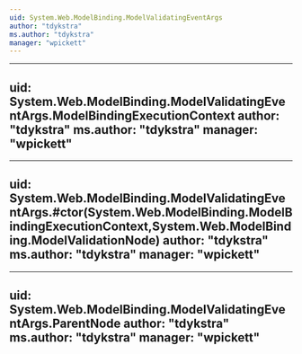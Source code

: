 ```yaml
---
uid: System.Web.ModelBinding.ModelValidatingEventArgs
author: "tdykstra"
ms.author: "tdykstra"
manager: "wpickett"
---
```


---
uid: System.Web.ModelBinding.ModelValidatingEventArgs.ModelBindingExecutionContext
author: "tdykstra"
ms.author: "tdykstra"
manager: "wpickett"
---

---
uid: System.Web.ModelBinding.ModelValidatingEventArgs.#ctor(System.Web.ModelBinding.ModelBindingExecutionContext,System.Web.ModelBinding.ModelValidationNode)
author: "tdykstra"
ms.author: "tdykstra"
manager: "wpickett"
---

---
uid: System.Web.ModelBinding.ModelValidatingEventArgs.ParentNode
author: "tdykstra"
ms.author: "tdykstra"
manager: "wpickett"
---
